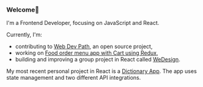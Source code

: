 ### Welcome👋
 I'm a Frontend Developer, focusing on JavaScript and React.
 
 Currently, I'm: 
 - contributing to <a href="https://github.com/Web-Dev-Path">Web Dev Path</a>, an open source project,
 - working on <a href="https://github.com/klezi10/foodster">Food order menu app with Cart using Redux</a>,
 - building and improving a group project in React called <a href="https://github.com/chingu-voyages/v40-geckos-team-19">WeDesign</a>.
 
 My most recent personal project in React is a <a href="https://github.com/klezi10/react-my-dictionary-app">Dictionary App</a>. The app uses state management and two different API integrations.

<!--
**klezi10/klezi10** is a ✨ _special_ ✨ repository because its `README.md` (this file) appears on your GitHub profile.

Here are some ideas to get you started:

- 🔭 I’m currently working on ...
- 🌱 I’m currently learning ...
- 👯 I’m looking to collaborate on ...
- 🤔 I’m looking for help with ...
- 💬 Ask me about ...
- 📫 How to reach me: ...
- 😄 Pronouns: ...
- ⚡ Fun fact: ...
-->
